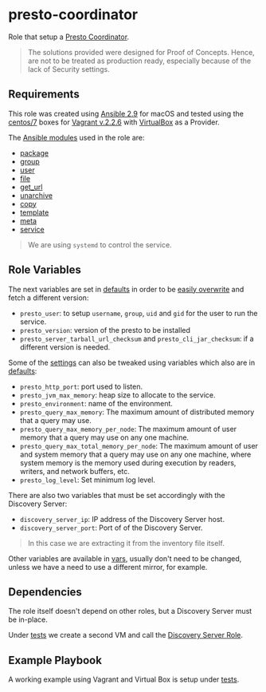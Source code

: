 # presto-coordinator

Role that setup a [Presto Coordinator](https://prestodb.io).

> The solutions provided were designed for Proof of Concepts. Hence, are not to be treated as production ready, especially because of the lack of Security settings.

## Requirements

This role was created using [Ansible 2.9](https://docs.ansible.com/ansible/2.9/) for macOS and tested using the [centos/7](https://app.vagrantup.com/centos/boxes/7) boxes for [Vagrant v.2.2.6](https://www.vagrantup.com/docs/index.html) with [VirtualBox](https://www.virtualbox.org/) as a Provider.

The [Ansible modules](https://docs.ansible.com/ansible/2.9/modules/modules_by_category.html) used in the role are:

- [package](https://docs.ansible.com/ansible/latest/modules/package_module.html#package-module)
- [group](https://docs.ansible.com/ansible/2.9/modules/group_module.html#group-module)
- [user](https://docs.ansible.com/ansible/2.9/modules/user_module.html#user-module)
- [file](https://docs.ansible.com/ansible/2.9/modules/file_module.html#file-module)
- [get_url](https://docs.ansible.com/ansible/2.9/modules/get_url_module.html#get_url-module)
- [unarchive](https://docs.ansible.com/ansible/2.9/modules/unarchive_module.html#unarchive-module)
- [copy](https://docs.ansible.com/ansible/2.9/modules/copy_module.html#copy-module)
- [template](https://docs.ansible.com/ansible/2.9/modules/template_module.html#template-module)
- [meta](https://docs.ansible.com/ansible/2.9/modules/meta_module.html#meta_module.html)
- [service](https://docs.ansible.com/ansible/2.9/modules/service_module.html#service-module)

> We are using `systemd` to control the service.

## Role Variables

The next variables are set in [defaults](./defaults/main.yml) in order to be [easily overwrite](https://docs.ansible.com/ansible/latest/user_guide/playbooks_variables.html#variable-precedence-where-should-i-put-a-variable) and fetch a different version:

- `presto_user`: to setup `username`, `group`, `uid` and `gid` for the user to run the service.
- `presto_version`: version of the presto to be installed
- `presto_server_tarball_url_checksum` and `presto_cli_jar_checksum`: if a different version is needed.

Some of the [settings](https://prestodb.io/docs/current/installation/deployment.html) can also be tweaked using variables which also are in [defaults](./defaults/main.yml):

- `presto_http_port`: port used to listen.
- `presto_jvm_max_memory`: heap size to allocate to the service.
- `presto_environment`: name of the environment.
- `presto_query_max_memory`: The maximum amount of distributed memory that a query may use.
- `presto_query_max_memory_per_node`: The maximum amount of user memory that a query may use on any one machine.
- `presto_query_max_total_memory_per_node`: The maximum amount of user and system memory that a query may use on any one machine, where system memory is the memory used during execution by readers, writers, and network buffers, etc.
- `presto_log_level`: Set minimum log level.

There are also two variables that must be set accordingly with the Discovery Server:

- `discovery_server_ip`: IP address of the Discovery Server host.
- `discovery_server_port`: Port of of the Discovery Server.

> In this case we are extracting it from the inventory file itself.

Other variables are available in [vars](vars/main.yml), usually don't need to be changed, unless we have a need to use a different mirror, for example.

## Dependencies

The role itself doesn't depend on other roles, but a Discovery Server must be in-place.

Under [tests](./tests/) we create a second VM and call the [Discovery Server Role](../discovery-server/README.md).

## Example Playbook

A working example using Vagrant and Virtual Box is setup under [tests](./tests/).
